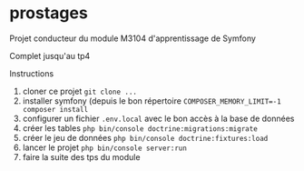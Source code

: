 # prostages
Projet conducteur du module M3104 d'apprentissage de Symfony

Complet jusqu'au tp4 

Instructions
1. cloner ce projet `git clone ...`
2. installer symfony (depuis le bon répertoire `COMPOSER_MEMORY_LIMIT=-1 composer install`
3. configurer un fichier `.env.local` avec le bon accès à la base de données
4. créer les tables `php bin/console doctrine:migrations:migrate`
5. créer le jeu de données `php bin/console doctrine:fixtures:load` 
6. lancer le projet `php bin/console server:run` 
7. faire la suite des tps du module  
